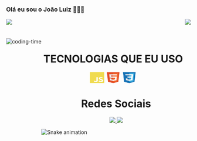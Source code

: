 ### Olá eu sou o João Luiz 🙋🏼‍♂️

<div>
  
  <img  height="180em" src="https://github-readme-stats.vercel.app/api?username=JJOAO-015&show_icons=true&theme=great-gatsby&include_all_commits=true&count_private=true"/>
  <img align="right" height="180em" src="https://github-readme-stats.vercel.app/api/top-langs/?username=JJOAO-015&layout=compact&langs_count=16&theme=great-gatsby"/>
</div>
<br>

<div  align="center"> 
  <div style="display: inline_block"><br>
    <img align="left" height="250" alt="coding-time" src="https://github.com/JJOAO-015/JJOAO-015/assets/124401084/e4cdf780-7887-4801-b26e-5dc3b3181cdd">
    <h1 align="center">TECNOLOGIAS QUE EU USO</h1>
    <img align="center" height="30" width="40" alt="js-icon"  src="https://raw.githubusercontent.com/devicons/devicon/master/icons/javascript/javascript-plain.svg">
    <img align="center" height="30" width="40" alt="html-icon" src="https://raw.githubusercontent.com/devicons/devicon/master/icons/html5/html5-original.svg">
    <img align="center" height="30" width="40" alt="css-icon" src="https://raw.githubusercontent.com/devicons/devicon/master/icons/css3/css3-original.svg">
   </div>
    
  
  <h1 align="center">Redes Sociais</h1>
    <a href = "mailto: joaoluiz.bc15@gmail.com">
      <img width="30" src="https://github.com/JJOAO-015/JJOAO-015/assets/124401084/88d3f424-a15b-4d09-af78-a2c3171c1178">
    </a>
    </a>
    <a href = "https://www.instagram.com/joao_luiz011/">
      <img width="25" src="https://github.com/JJOAO-015/JJOAO-015/assets/124401084/264d600f-79a2-492d-99ad-a98207c997c8">
    </a>
</div>
  
![Snake animation](https://github.com/JJOAO-015/JJOAO-015/blob/output/github-contribution-grid-snake.svg)
